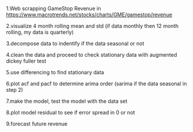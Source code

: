 1.Web scrapping GameStop Revenue in https://www.macrotrends.net/stocks/charts/GME/gamestop/revenue

2.visualize 4 month rolling mean and std (if data monthly then 12 month rolling, my data is quarterly)

3.decompose data to indentify if the data seasonal or not

4.clean the data and proceed to check stationary data with augmented dickey fuller test

5.use differencing to find stationary data

6.plot acf and pacf to determine arima order (sarima if the data seasonal in step 2)

7.make the model, test the model with the data set

8.plot model residual to see if error spread in 0 or not

9.forecast future revenue
